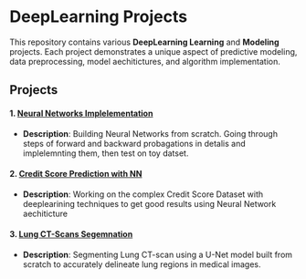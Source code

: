 # DeepLearning Projects

This repository contains various **DeepLearning Learning** and **Modeling** projects. Each project demonstrates a unique aspect of predictive modeling, data preprocessing, model aechitictures, and algorithm implementation.

## Projects

#### 1. [Neural Networks Implelementation](./Neural_Networks_Implelementation)
   - **Description**: Building Neural Networks from scratch. Going through steps of forward and backward probagations in detalis and implelemnting them, then test on toy datset.

#### 2. [Credit Score Prediction with NN](./Credit_Score_Prediction_with_NN)
   - **Description**: Working on the complex Credit Score Dataset with deeplearining techniques to get good results using Neural Network aechiticture

#### 3. [Lung CT-Scans Segemnation](./Lung_CT-Scans_Segemnation)
   - **Description**: Segmenting Lung CT-scan using a U-Net model built from scratch to accurately delineate lung regions in medical images.




